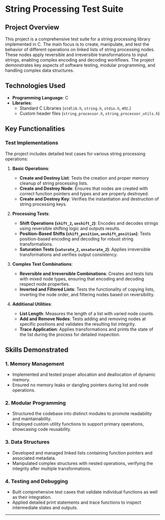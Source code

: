 # String Processing Test Suite

## Project Overview
This project is a comprehensive test suite for a string processing library implemented in C. The main focus is to create, manipulate, and test the behavior of different operations on linked lists of string processing nodes. These nodes apply reversible and irreversible transformations to input strings, enabling complex encoding and decoding workflows. The project demonstrates key aspects of software testing, modular programming, and handling complex data structures.

## Technologies Used
- **Programming Language**: C
- **Libraries**:
  - Standard C Libraries (`stdlib.h`, `string.h`, `stdio.h`, etc.)
  - Custom header files (`string_processor.h`, `string_processor_utils.h`)

## Key Functionalities
### Test Implementations
The project includes detailed test cases for various string processing operations:
1. **Basic Operations**:
   - **Create and Destroy List**: Tests the creation and proper memory cleanup of string processing lists.
   - **Create and Destroy Node**: Ensures that nodes are created with correct function pointers and types and are properly destroyed.
   - **Create and Destroy Key**: Verifies the instantiation and destruction of string processing keys.

2. **Processing Tests**:
   - **Shift Operations (`shift_2`, `unshift_2`)**: Encodes and decodes strings using reversible shifting logic and outputs results.
   - **Position-Based Shifts (`shift_position`, `unshift_position`)**: Tests position-based encoding and decoding for robust string transformations.
   - **Saturation Tests (`saturate_2`, `unsaturate_2`)**: Applies irreversible transformations and verifies output consistency.

3. **Complex Test Combinations**:
   - **Reversible and Irreversible Combinations**: Creates and tests lists with mixed node types, ensuring that encoding and decoding respect node properties.
   - **Inverted and Filtered Lists**: Tests the functionality of copying lists, inverting the node order, and filtering nodes based on reversibility.

4. **Additional Utilities**:
   - **List Length**: Measures the length of a list with varied node counts.
   - **Add and Remove Nodes**: Tests adding and removing nodes at specific positions and validates the resulting list integrity.
   - **Trace Application**: Applies transformations and prints the state of the list during the process for detailed inspection.

## Skills Demonstrated
### 1. **Memory Management**
- Implemented and tested proper allocation and deallocation of dynamic memory.
- Ensured no memory leaks or dangling pointers during list and node operations.

### 2. **Modular Programming**
- Structured the codebase into distinct modules to promote readability and maintainability.
- Employed custom utility functions to support primary operations, showcasing code reusability.

### 3. **Data Structures**
- Developed and managed linked lists containing function pointers and associated metadata.
- Manipulated complex structures with nested operations, verifying the integrity after multiple transformations.

### 4. **Testing and Debugging**
- Built comprehensive test cases that validate individual functions as well as their integration.
- Applied detailed print statements and trace functions to inspect intermediate states and outputs.

---
